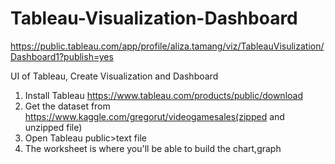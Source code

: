 # Tableau-Visualization-Dashboard
https://public.tableau.com/app/profile/aliza.tamang/viz/TableauVisulization/Dashboard1?publish=yes



UI of Tableau, Create Visualization and Dashboard
1. Install Tableau  https://www.tableau.com/products/public/download
2. Get the dataset from https://www.kaggle.com/gregorut/videogamesales(zipped and unzipped file)
3. Open Tableau public>text file
4. The worksheet is where you'll be able to build the chart,graph

